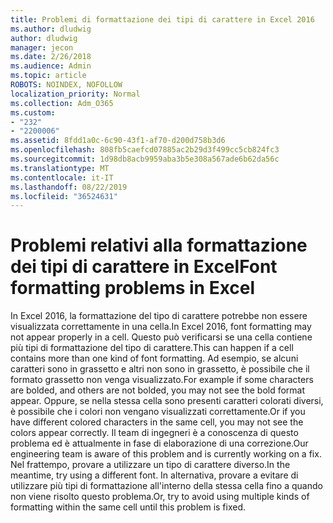 ```yaml
---
title: Problemi di formattazione dei tipi di carattere in Excel 2016
ms.author: dludwig
author: dludwig
manager: jecon
ms.date: 2/26/2018
ms.audience: Admin
ms.topic: article
ROBOTS: NOINDEX, NOFOLLOW
localization_priority: Normal
ms.collection: Adm_O365
ms.custom:
- "232"
- "2200006"
ms.assetid: 8fdd1a0c-6c90-43f1-af70-d200d758b3d6
ms.openlocfilehash: 808fb5caefcd07885ac2b29d3f499cc5cb824fc3
ms.sourcegitcommit: 1d98db8acb9959aba3b5e308a567ade6b62da56c
ms.translationtype: MT
ms.contentlocale: it-IT
ms.lasthandoff: 08/22/2019
ms.locfileid: "36524631"
---
```

# <a name="font-formatting-problems-in-excel"></a><span data-ttu-id="e5e9e-102">Problemi relativi alla formattazione dei tipi di carattere in Excel</span><span class="sxs-lookup"><span data-stu-id="e5e9e-102">Font formatting problems in Excel</span></span>

<span data-ttu-id="e5e9e-103">In Excel 2016, la formattazione del tipo di carattere potrebbe non essere visualizzata correttamente in una cella.</span><span class="sxs-lookup"><span data-stu-id="e5e9e-103">In Excel 2016, font formatting may not appear properly in a cell.</span></span> <span data-ttu-id="e5e9e-104">Questo può verificarsi se una cella contiene più tipi di formattazione del tipo di carattere.</span><span class="sxs-lookup"><span data-stu-id="e5e9e-104">This can happen if a cell contains more than one kind of font formatting.</span></span> <span data-ttu-id="e5e9e-105">Ad esempio, se alcuni caratteri sono in grassetto e altri non sono in grassetto, è possibile che il formato grassetto non venga visualizzato.</span><span class="sxs-lookup"><span data-stu-id="e5e9e-105">For example if some characters are bolded, and others are not bolded, you may not see the bold format appear.</span></span> <span data-ttu-id="e5e9e-106">Oppure, se nella stessa cella sono presenti caratteri colorati diversi, è possibile che i colori non vengano visualizzati correttamente.</span><span class="sxs-lookup"><span data-stu-id="e5e9e-106">Or if you have different colored characters in the same cell, you may not see the colors appear correctly.</span></span> <span data-ttu-id="e5e9e-107">Il team di ingegneri è a conoscenza di questo problema ed è attualmente in fase di elaborazione di una correzione.</span><span class="sxs-lookup"><span data-stu-id="e5e9e-107">Our engineering team is aware of this problem and is currently working on a fix.</span></span> <span data-ttu-id="e5e9e-108">Nel frattempo, provare a utilizzare un tipo di carattere diverso.</span><span class="sxs-lookup"><span data-stu-id="e5e9e-108">In the meantime, try using a different font.</span></span> <span data-ttu-id="e5e9e-109">In alternativa, provare a evitare di utilizzare più tipi di formattazione all'interno della stessa cella fino a quando non viene risolto questo problema.</span><span class="sxs-lookup"><span data-stu-id="e5e9e-109">Or, try to avoid using multiple kinds of formatting within the same cell until this problem is fixed.</span></span>
  